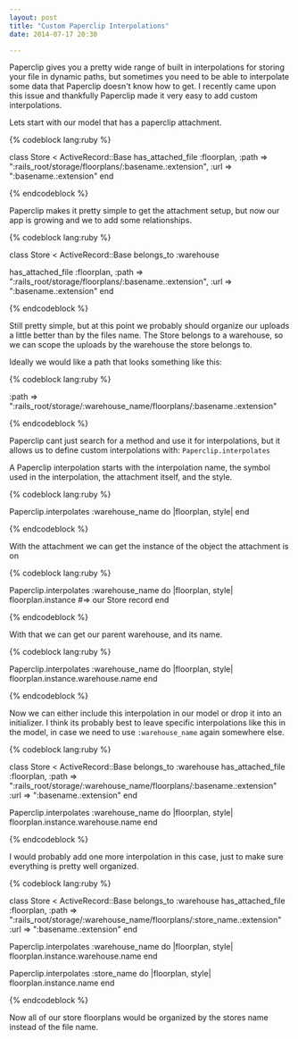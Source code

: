 ```yaml
---
layout: post
title: "Custom Paperclip Interpolations"
date: 2014-07-17 20:30

---
```

Paperclip gives you a pretty wide range of built in interpolations for storing your file in dynamic paths,
but sometimes you need to be able to interpolate some data that Paperclip doesn't know how to get.
I recently came upon this issue and thankfully Paperclip made it very easy to add custom interpolations.

Lets start with our model that has a paperclip attachment.

{% codeblock lang:ruby %}

class Store < ActiveRecord::Base
  has_attached_file :floorplan,
    :path => ":rails_root/storage/floorplans/:basename.:extension",
    :url  => ":basename.:extension"
end

{% endcodeblock %}

Paperclip makes it pretty simple to get the attachment setup, but now our app is growing and we to add some relationships.

{% codeblock lang:ruby %}

class Store < ActiveRecord::Base
  belongs_to :warehouse

  has_attached_file :floorplan,
    :path => ":rails_root/storage/floorplans/:basename.:extension",
    :url  => ":basename.:extension"
end

{% endcodeblock %}

Still pretty simple, but at this point we probably should organize our uploads a little better than by the files name.
The Store belongs to a warehouse, so we can scope the uploads by the warehouse the store belongs to.

Ideally we would like a path that looks something like this:

{% codeblock lang:ruby %}

:path => ":rails_root/storage/:warehouse_name/floorplans/:basename.:extension"

{% endcodeblock %}

Paperclip cant just search for a method and use it for interpolations, but it allows us to define custom interpolations with: `Paperclip.interpolates`

A Paperclip interpolation starts with the interpolation name, the symbol used in the interpolation, the attachment itself, and the style.

{% codeblock lang:ruby %}

Paperclip.interpolates :warehouse_name do |floorplan, style|
end

{% endcodeblock %}

With the attachment we can get the instance of the object the attachment is on

{% codeblock lang:ruby %}

Paperclip.interpolates :warehouse_name do |floorplan, style|
 floorplan.instance #=> our Store record
end

{% endcodeblock %}

With that we can get our parent warehouse, and its name.

{% codeblock lang:ruby %}

Paperclip.interpolates :warehouse_name do |floorplan, style|
 floorplan.instance.warehouse.name
end

{% endcodeblock %}

Now we can either include this interpolation in our model or drop it into an initializer.
I think its probably best to leave specific interpolations like this in the model, in case we need to use `:warehouse_name` again somewhere else.

{% codeblock lang:ruby %}

class Store < ActiveRecord::Base
  belongs_to :warehouse
  has_attached_file :floorplan,
    :path => ":rails_root/storage/:warehouse_name/floorplans/:basename.:extension"
    :url  => ":basename.:extension"
end

Paperclip.interpolates :warehouse_name do |floorplan, style|
 floorplan.instance.warehouse.name
end

{% endcodeblock %}

I would probably add one more interpolation in this case, just to make sure everything is pretty well organized.

{% codeblock lang:ruby %}

class Store < ActiveRecord::Base
  belongs_to :warehouse
  has_attached_file :floorplan,
    :path => ":rails_root/storage/:warehouse_name/floorplans/:store_name.:extension"
    :url  => ":basename.:extension"
end

Paperclip.interpolates :warehouse_name do |floorplan, style|
 floorplan.instance.warehouse.name
end

Paperclip.interpolates :store_name do |floorplan, style|
  floorplan.instance.name
end

{% endcodeblock %}

Now all of our store floorplans would be organized by the stores name instead of the file name.
